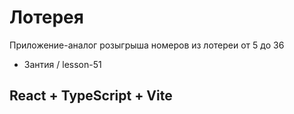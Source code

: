 # Лотерея

Приложение-аналог розыгрыша номеров из лотереи от 5 до 36

- Зантия / lesson-51

## React + TypeScript + Vite